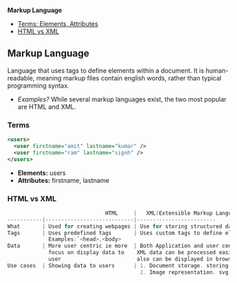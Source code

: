 **Markup Language**
- [Terms: Elements, Attributes](#ter)
- [HTML vs XML](#vs)

## Markup Language
Language that uses tags to define elements within a document. It is human-readable, meaning markup files contain english words, rather than typical programming syntax.
- _Examples?_ While several markup languages exist, the two most popular are HTML and XML.

<a name=ter></a>
### Terms
```xml
<users>
  <user firstname="amit" lastname="kumar" />
  <user firstname="ram" lastname="signh" />
</users>
```
- **Elements:** users
- **Attributes:** firstname, lastname

<a name=vs></a>
### HTML vs XML
```c
                               HTML     |   XML(Extensible Markup Language)
-----------|----------------------------|-------------------------
What       | Used for creating webpages | Use for storing structured data
Tags       | Uses predefined tags       | Uses custom tags to define elements
             Examples:`<head>,<body>  
Data       | More user centric ie more  | Both Application and user centric
             focus on display data to    XML data can be processed easily by applcations
             user                        also can be displayed in browser
Use cases  | Showing data to users      | 1. Document storage. storing data in xml files. Showing data to user.
                                          2. Image representation. svg image is xml based.
```
